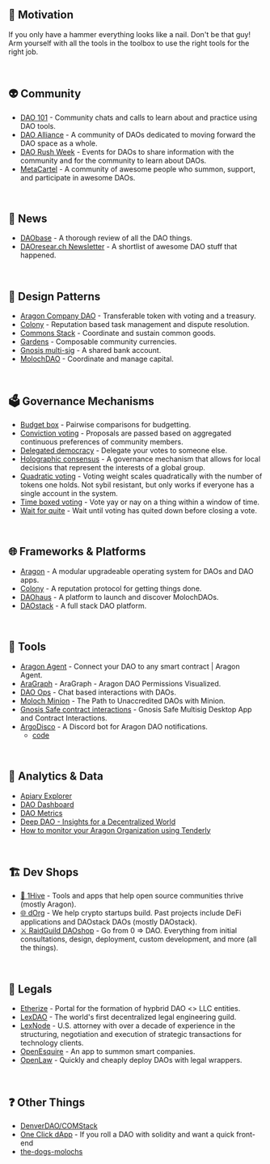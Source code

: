 ## 🔨 Motivation 

If you only have a hammer everything looks like a nail. Don't be that guy! Arm yourself with all the tools in the toolbox to use the right tools for the right job. 

<br>

## 👽 Community 
- [DAO 101](https://t.me/te101stuff) - Community chats and calls to learn about and practice using DAO tools.
- [DAO Alliance](https://t.me/AllianceDAO) - A community of DAOs dedicated to moving forward the DAO space as a whole.
- [DAO Rush Week](https://daorushweek.com/) - Events for DAOs to share information with the community and for the community to learn about DAOs.
- [MetaCartel](https://www.metacartel.org/) - A community of awesome people who summon, support, and participate in awesome DAOs.

<br>

## 📰 News
- [DAObase](https://daobase.org/) - A thorough review of all the DAO things.
- [DAOresear.ch Newsletter](https://daoresearch.substack.com/) - A shortlist of awesome DAO stuff that happened.

<br>

## 📜 Design Patterns
- [Aragon Company DAO]() - Transferable token with voting and a treasury.
- [Colony](https://colony.io/dev/docs/colonynetwork/intro-welcome) - Reputation based task management and dispute resolution.
- [Commons Stack]() - Coordinate and sustain common goods.
- [Gardens]() - Composable community currencies.
- [Gnosis multi-sig]() - A shared bank account.
- [MolochDAO]() - Coordinate and manage capital.  

<br>

## 🗳️ Governance Mechanisms 
- [Budget box](https://blog.colony.io/introducing-budgetbox/) - Pairwise comparisons for budgetting.
- [Conviction voting](https://medium.com/giveth/conviction-voting-a-novel-continuous-decision-making-alternative-to-governance-aa746cfb9475) - Proposals are passed based on aggregated continuous preferences of community members.
- [Delegated democracy]() - Delegate your votes to someone else.
- [Holographic consensus](https://medium.com/daostack/holographic-consensus-part-2-4fd461e8dcde) - A governance mechanism that allows for local decisions that represent the interests of a global group.
- [Quadratic voting](https://en.wikipedia.org/wiki/Quadratic_voting) - Voting weight scales quadratically with the number of tokens one holds. Not sybil resistant, but only works if everyone has a single account in the system.
- [Time boxed voting]() - Vote yay or nay on a thing within a window of time.
- [Wait for quite](https://medium.com/@dominic_w/using-wait-for-quiet-voting-in-the-dao-12ecd9d9ccc3) - Wait until voting has quited down before closing a vote.

<br>

## 🌐 Frameworks & Platforms
- [Aragon](https://aragon.org/) - A modular upgradeable operating system for DAOs and DAO apps.  
- [Colony](https://colony.io/) - A reputation protocol for getting things done.
- [DAOhaus](https://daohaus.club/) - A platform to launch and discover MolochDAOs.
- [DAOstack](https://daostack.io/) - A full stack DAO platform.

<br>

## 🧰 Tools
- [Aragon Agent](https://aragon.org/agent) - Connect your DAO to any smart contract | Aragon Agent.
- [AraGraph](https://diligence.consensys.net/blog/2019/11/aragraph-dao-permissions-visualized/) - AraGraph - Aragon DAO Permissions Visualized.
- [DAO Ops](https://medium.com/abridged-io/summoning-the-spirit-of-dao-ops-5928ee26b9d5) - Chat based interactions with DAOs.
- [Moloch Minion](https://medium.com/@thelaoofficial/the-path-to-unaccredited-daos-with-minion-8113213f7195) - The Path to Unaccredited DAOs with Minion.
- [Gnosis Safe contract interactions](https://blog.gnosis.pm/gnosis-safe-multisig-desktop-app-and-contract-interactions-6f8b92c3275b) - Gnosis Safe Multisig Desktop App and Contract Interactions.
- [ArgoDisco](https://eth.taxi/blog/dao_notifications) - A Discord bot for Aragon DAO notifications.
  - [code](https://github.com/acolytec3/ArgoDisco)

<br>

## 🔬 Analytics & Data
- [Apiary Explorer](https://apiary.1hive.org/orgs)
- [DAO Dashboard](https://mydaodashboard.com/)
- [DAO Metrics](https://daometrics.com/)
- [Deep DAO - Insights for a Decentralized World](http://deepdao.world/#/app/dashboard)
- [How to monitor your Aragon Organization using Tenderly](https://blog.tenderly.dev/how-to-monitor-your-aragon-organization-using-tenderly/)

<br>

## 🏗 Dev Shops
- [🐝 1Hive](https://1hive.org/) - Tools and apps that help open source communities thrive (mostly Aragon). 
- [🌐 dOrg](https://dorg.tech/) - We help crypto startups build. Past projects include DeFi applications and DAOstack DAOs (mostly DAOstack).
- [⚔️ RaidGuild DAOshop](https://raidguild.org/) - Go from 0 => DAO. Everything from initial consultations, design, deployment, custom development, and more (all the things).  

<br>

## 💼 Legals 
- [Etherize](https://etherize.io/) - Portal for the formation of hypbrid DAO <> LLC entities.
- [LexDAO](https://lexdao.org/) - The world's first decentralized legal engineering guild. 
- [LexNode](https://www.dealninja.law/) - U.S. attorney with over a decade of experience in the structuring, negotiation and execution of strategic transactions for technology clients.
- [OpenEsquire](https://smartco.xyz/) - An app to summon smart companies.
- [OpenLaw](https://dao.openlaw.io/) - Quickly and cheaply deploy DAOs with legal wrappers.

<br>

## ❓ Other Things
- [DenverDAO/COMStack](https://github.com/DenverDAO/COMStack)
- [One Click dApp](https://oneclickdapp.com/) - If you roll a DAO with solidity and want a quick front-end
- [the-dogs-molochs](https://the-dogs-molochs.web.app/)

<br>
